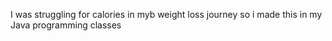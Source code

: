 I was struggling for calories in myb  weight loss journey so i made this in my Java programming classes 
